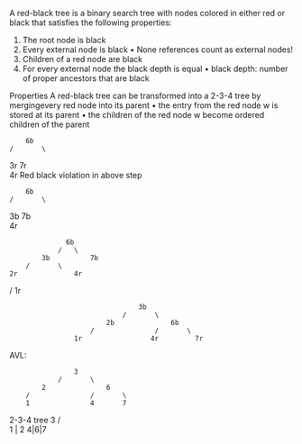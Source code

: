 A red-black tree is a binary search tree with nodes colored in either red or black that satisfies the following properties:
1. The root node is black
2. Every external node is black
    • None references count as external nodes!
3. Children of a red node are black
4. For every external node the black depth is equal
    • black depth: number of proper ancestors that are black

Properties
A red-black tree can be transformed into a 2-3-4 tree by mergingevery red node into its parent
• the entry from the red node w is stored at its parent
• the children of the red node w become ordered children of the parent

        6b
    /       \
3r              7r
    \
        4r
Red black violation in above step

        6b
    /       \
3b              7b
    \
        4r

                  6b
                /   \
            3b          7b
        /       \
    2r              4r
/
1r


                                    3b
                                /       \
                            2b              6b
                        /               /       \              
                    1r                 4r         7r



AVL:

                    3
                /       \
            2               6
        /               /       \
        1               4       7


2-3-4 tree
            3
        /       \
    1  |  2    4|6|7


                        

                